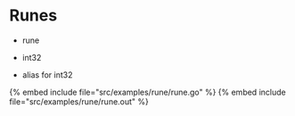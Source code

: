 # Runes

* rune
* int32

* alias for int32

{% embed include file="src/examples/rune/rune.go" %}
{% embed include file="src/examples/rune/rune.out" %}


